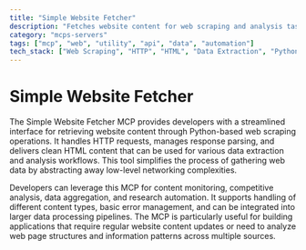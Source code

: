 ```yaml
---
title: "Simple Website Fetcher"
description: "Fetches website content for web scraping and analysis tasks using Python and MCP"
category: "mcps-servers"
tags: ["mcp", "web", "utility", "api", "data", "automation"]
tech_stack: ["Web Scraping", "HTTP", "HTML", "Data Extraction", "Python"]
---
```


# Simple Website Fetcher

The Simple Website Fetcher MCP provides developers with a streamlined interface for retrieving website content through Python-based web scraping operations. It handles HTTP requests, manages response parsing, and delivers clean HTML content that can be used for various data extraction and analysis workflows. This tool simplifies the process of gathering web data by abstracting away low-level networking complexities.

Developers can leverage this MCP for content monitoring, competitive analysis, data aggregation, and research automation. It supports handling of different content types, basic error management, and can be integrated into larger data processing pipelines. The MCP is particularly useful for building applications that require regular website content updates or need to analyze web page structures and information patterns across multiple sources.
